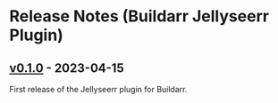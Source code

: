 # Release Notes (Buildarr Jellyseerr Plugin)

## [v0.1.0](https://github.com/buildarr/buildarr-jellyseerr/releases/tag/v0.1.0) - 2023-04-15

First release of the Jellyseerr plugin for Buildarr.
